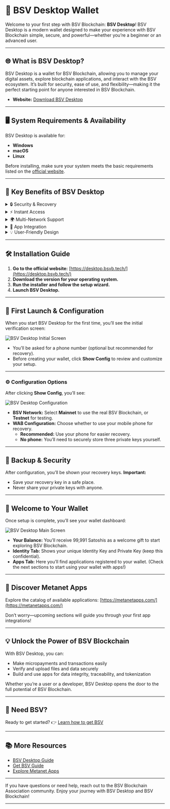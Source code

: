 # 🪪 BSV Desktop Wallet

Welcome to your first step with BSV Blockchain: **BSV Desktop**!
BSV Desktop is a modern wallet designed to make your experience with BSV Blockchain simple, secure, and powerful—whether you’re a beginner or an advanced user.

---

## 🌐 What is BSV Desktop?

BSV Desktop is a wallet for BSV Blockchain, allowing you to manage your digital assets, explore blockchain applications, and interact with the BSV ecosystem.
It’s built for security, ease of use, and flexibility—making it the perfect starting point for anyone interested in BSV Blockchain.

- **Website:** [Download BSV Desktop](https://desktop.bsvb.tech/)

---

## 🖥️ System Requirements & Availability

BSV Desktop is available for:

- **Windows**
- **macOS**
- **Linux**

Before installing, make sure your system meets the basic requirements listed on the [official website](https://desktop.bsvb.tech/).

---

## 🎁 Key Benefits of BSV Desktop

<details>
<summary>🔒 Security & Recovery</summary>
BSV Desktop offers advanced security features, including optional phone-based recovery and multi-key backup. Your assets are protected, and you have multiple ways to recover your wallet if needed.
</details>

<details>
<summary>⚡ Instant Access</summary>
Get started in minutes! The setup is quick, and you receive a small amount of BSV (Satoshis) as a welcome gift to explore the blockchain.
</details>

<details>
<summary>🌍 Multi-Network Support</summary>
Easily switch between BSV Blockchain’s mainnet and testnet, perfect for both real transactions and experimentation.
</details>

<details>
<summary>🧩 App Integration</summary>
Connect with a growing catalog of blockchain applications directly from your wallet.
</details>

<details>
<summary>💡 User-Friendly Design</summary>
Intuitive interface designed for both new users and experienced developers.
</details>

---

## 🛠️ Installation Guide

1. **Go to the official website:**
	 [https://desktop.bsvb.tech/](https://desktop.bsvb.tech/)
2. **Download the version for your operating system.**
3. **Run the installer and follow the setup wizard.**
4. **Launch BSV Desktop.**

---

## 🚀 First Launch & Configuration

When you start BSV Desktop for the first time, you’ll see the initial verification screen:

![BSV Desktop Initial Screen](../../assets/onboardings/bsv-desktop/metanet-desktop-init.png)

- You’ll be asked for a phone number (optional but recommended for recovery).
- Before creating your wallet, click **Show Config** to review and customize your setup.

---

### ⚙️ Configuration Options

After clicking **Show Config**, you’ll see:

![BSV Desktop Configuration](../../assets/onboardings/bsv-desktop/metanet-desktop-config.png)

- **BSV Network:**
	Select **Mainnet** to use the real BSV Blockchain, or **Testnet** for testing.
- **WAB Configuration:**
	Choose whether to use your mobile phone for recovery.
	- **Recommended:** Use your phone for easier recovery.
	- **No phone:** You’ll need to securely store three private keys yourself.

---

## 🔑 Backup & Security

After configuration, you’ll be shown your recovery keys.
**Important:**
- Save your recovery key in a safe place.
- Never share your private keys with anyone.

---

## 🎉 Welcome to Your Wallet

Once setup is complete, you’ll see your wallet dashboard:

![BSV Desktop Main Screen](../../assets/onboardings/bsv-desktop/metanet-desktop-main.png)

- **Your Balance:**
	You’ll receive 99,991 Satoshis as a welcome gift to start exploring BSV Blockchain.
- **Identity Tab:**
	Shows your unique Identity Key and Private Key (keep this confidential).
- **Apps Tab:**
	Here you’ll find applications registered to your wallet.
	(Check the next sections to start using your wallet with apps!)

---

## 🧩 Discover Metanet Apps

Explore the catalog of available applications:
[https://metanetapps.com/](https://metanetapps.com/)

Don’t worry—upcoming sections will guide you through your first app integrations!

---

## 💡 Unlock the Power of BSV Blockchain

With BSV Desktop, you can:

- Make micropayments and transactions easily
- Verify and upload files and data securely
- Build and use apps for data integrity, traceability, and tokenization

Whether you’re a user or a developer, BSV Desktop opens the door to the full potential of BSV Blockchain.

---

## 💸 Need BSV?

Ready to get started?
👉 [Learn how to get BSV](get-bsv/README.md)

---

## 📚 More Resources

- [BSV Desktop Guide](metanet-desktop-mainnet.md)
- [Get BSV Guide](get-bsv/README.md)
- [Explore Metanet Apps](https://metanetapps.com/)

---

If you have questions or need help, reach out to the BSV Blockchain Association community.
Enjoy your journey with BSV Desktop and BSV Blockchain!

---
